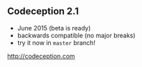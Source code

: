 ## Codeception 2.1

* June 2015 (beta is ready)
* backwards compatible (no major breaks)
* try it now in `master` branch!

http://codeception.com
